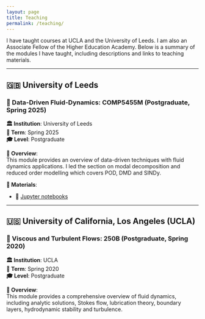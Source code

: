```yaml
---
layout: page
title: Teaching
permalink: /teaching/
---
```


I have taught courses at UCLA and the University of Leeds. I am also an Associate Fellow of the Higher Education Academy. Below is a summary of the modules I have taught, including descriptions and links to teaching materials.

---

## :gb: University of Leeds  
### :robot: Data-Driven Fluid-Dynamics: COMP5455M (Postgraduate, Spring 2025)

**:classical_building: Institution**: University of Leeds  
**:calendar: Term**: Spring 2025  
**:mortar_board: Level**: Postgraduate  

**:memo: Overview**:  
This module provides an overview of data-driven techniques with fluid dynamics applications. I led the section on modal decomposition and reduced order modelling which covers POD, DMD and SINDy.

**:file_folder: Materials**:
- :notebook: [Jupyter notebooks](https://github.com/cemac/LIFD_ModalDecomposition/)

---

## :us: University of California, Los Angeles (UCLA)  
### :ocean: Viscous and Turbulent Flows: 250B (Postgraduate, Spring 2020)

**:classical_building: Institution**: UCLA  
**:calendar: Term**: Spring 2020   
**:mortar_board: Level**: Postgraduate

**:memo: Overview**:  
This module provides a comprehensive overview of fluid dynamics, including analytic solutions, Stokes flow, lubrication theory, boundary layers, hydrodynamic stability and turbulence.
